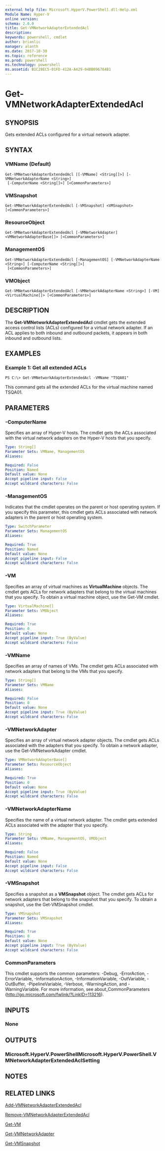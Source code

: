 ```yaml
---
external help file: Microsoft.HyperV.PowerShell.dll-Help.xml
Module Name: Hyper-V
online version: 
schema: 2.0.0
title: Get-VMNetworkAdapterExtendedAcl
description: 
keywords: powershell, cmdlet
author: brianlic
manager: alanth
ms.date: 2017-10-30
ms.topic: reference
ms.prod: powershell
ms.technology: powershell
ms.assetid: B1C28EC5-01FD-412A-A429-04BB096764B1
---
```


# Get-VMNetworkAdapterExtendedAcl

## SYNOPSIS
Gets extended ACLs configured for a virtual network adapter.

## SYNTAX

### VMName (Default)
```
Get-VMNetworkAdapterExtendedAcl [[-VMName] <String[]>] [-VMNetworkAdapterName <String>]
 [-ComputerName <String[]>] [<CommonParameters>]
```

### VMSnapshot
```
Get-VMNetworkAdapterExtendedAcl [-VMSnapshot] <VMSnapshot> [<CommonParameters>]
```

### ResourceObject
```
Get-VMNetworkAdapterExtendedAcl [-VMNetworkAdapter] <VMNetworkAdapterBase[]> [<CommonParameters>]
```

### ManagementOS
```
Get-VMNetworkAdapterExtendedAcl [-ManagementOS] [-VMNetworkAdapterName <String>] [-ComputerName <String[]>]
 [<CommonParameters>]
```

### VMObject
```
Get-VMNetworkAdapterExtendedAcl [-VMNetworkAdapterName <String>] [-VM] <VirtualMachine[]> [<CommonParameters>]
```

## DESCRIPTION
The **Get-VMNetworkAdapterExtendedAcl** cmdlet gets the extended access control lists (ACLs) configured for a virtual network adapter.
If an ACL applies to both inbound and outbound packets, it appears in both inbound and outbound lists.

## EXAMPLES

### Example 1: Get all extended ACLs
```
PS C:\> Get-VMNetworkAdapterExtendedAcl -VMName "TSQA01"
```

This command gets all the extended ACLs for the virtual machine named TSQA01.

## PARAMETERS

### -ComputerName
Specifies an array of Hyper-V hosts.
The cmdlet gets the ACLs associated with the virtual network adapters on the Hyper-V hosts that you specify.

```yaml
Type: String[]
Parameter Sets: VMName, ManagementOS
Aliases: 

Required: False
Position: Named
Default value: None
Accept pipeline input: False
Accept wildcard characters: False
```

### -ManagementOS
Indicates that the cmdlet operates on the parent or host operating system.
If you specify this parameter, this cmdlet gets ACLs associated with network adapters in the parent or host operating system.

```yaml
Type: SwitchParameter
Parameter Sets: ManagementOS
Aliases: 

Required: True
Position: Named
Default value: None
Accept pipeline input: False
Accept wildcard characters: False
```

### -VM
Specifies an array of virtual machines as **VirtualMachine** objects.
The cmdlet gets ACLs for network adapters that belong to the virtual machines that you specify.
To obtain a virtual machine object, use the Get-VM cmdlet.

```yaml
Type: VirtualMachine[]
Parameter Sets: VMObject
Aliases: 

Required: True
Position: 0
Default value: None
Accept pipeline input: True (ByValue)
Accept wildcard characters: False
```

### -VMName
Specifies an array of names of VMs.
The cmdlet gets ACLs associated with network adapters that belong to the VMs that you specify.

```yaml
Type: String[]
Parameter Sets: VMName
Aliases: 

Required: False
Position: 0
Default value: None
Accept pipeline input: True (ByValue)
Accept wildcard characters: False
```

### -VMNetworkAdapter
Specifies an array of virtual network adapter objects.
The cmdlet gets ACLs associated with the adapters that you specify.
To obtain a network adapter, use the Get-VMNetworkAdapter cmdlet.

```yaml
Type: VMNetworkAdapterBase[]
Parameter Sets: ResourceObject
Aliases: 

Required: True
Position: 0
Default value: None
Accept pipeline input: True (ByValue)
Accept wildcard characters: False
```

### -VMNetworkAdapterName
Specifies the name of a virtual network adapter.
The cmdlet gets extended ACLs associated with the adapter that you specify.

```yaml
Type: String
Parameter Sets: VMName, ManagementOS, VMObject
Aliases: 

Required: False
Position: Named
Default value: None
Accept pipeline input: False
Accept wildcard characters: False
```

### -VMSnapshot
Specifies a snapshot as a **VMSnapshot** object.
The cmdlet gets ACLs for network adapters that belong to the snapshot that you specify.
To obtain a snapshot, use the Get-VMSnapshot cmdlet.

```yaml
Type: VMSnapshot
Parameter Sets: VMSnapshot
Aliases: 

Required: True
Position: 0
Default value: None
Accept pipeline input: True (ByValue)
Accept wildcard characters: False
```

### CommonParameters
This cmdlet supports the common parameters: -Debug, -ErrorAction, -ErrorVariable, -InformationAction, -InformationVariable, -OutVariable, -OutBuffer, -PipelineVariable, -Verbose, -WarningAction, and -WarningVariable. For more information, see about_CommonParameters (http://go.microsoft.com/fwlink/?LinkID=113216).

## INPUTS

### None

## OUTPUTS

### Microsoft.HyperV.PowerShellMicrosoft.HyperV.PowerShell.VMNetworkAdapterExtendedAclSetting

## NOTES

## RELATED LINKS

[Add-VMNetworkAdapterExtendedAcl](./Add-VMNetworkAdapterExtendedAcl.md)

[Remove-VMNetworkAdapterExtendedAcl](./Remove-VMNetworkAdapterExtendedAcl.md)

[Get-VM](./Get-VM.md)

[Get-VMNetworkAdapter](./Get-VMNetworkAdapter.md)

[Get-VMSnapshot](./Get-VMSnapshot.md)

